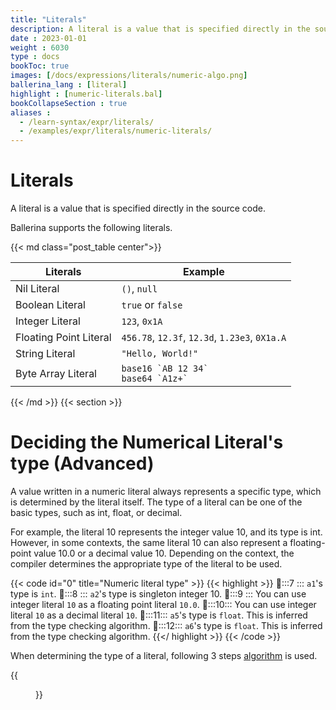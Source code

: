 ```yaml
---
title: "Literals"
description: A literal is a value that is specified directly in the source code.
date : 2023-01-01
weight : 6030
type : docs
bookToc: true
images: [/docs/expressions/literals/numeric-algo.png]
ballerina_lang : [literal]
highlight : [numeric-literals.bal]
bookCollapseSection : true
aliases : 
  - /learn-syntax/expr/literals/
  - /examples/expr/literals/numeric-literals/
---
```


# Literals

A literal is a value that is specified directly in the source code. 
<!--more-->
Ballerina supports the following literals.

{{< md class="post_table center">}}

| Literals               | Example                                          |
|------------------------|--------------------------------------------------|
| Nil Literal            | `()`, `null`                                     |
| Boolean Literal        | `true` or `false`                                |
| Integer Literal        | `123`, `0x1A`                                    |
| Floating Point Literal | `456.78`, `12.3f`, `12.3d`, `1.23e3`, `0X1a.A`   |
| String Literal         | `"Hello, World!"`                                |
| Byte Array Literal     | ``base16 `AB 12 34` `` <br/>  ``base64 `A1z+` `` |

{{< /md >}}
{{< section >}}

# Deciding the Numerical Literal's type (Advanced)

A value written in a numeric literal always represents a specific type, which is determined by the literal itself. The type of a literal can be one of the basic types, such as int, float, or decimal.

For example, the literal 10 represents the integer value 10, and its type is int. However, in some contexts, the same literal 10 can also represent a floating-point value 10.0 or a decimal value 10. Depending on the context, the compiler determines the appropriate type of the literal to be used.

{{< code id="0" title="Numeric literal type" >}}
{{< highlight >}}
📌:::7 ::: `a1`'s type is `int`.
📌:::8 ::: `a2`'s type is singleton integer 10.
📌:::9 ::: You can use integer literal `10` as a floating point literal `10.0`.
📌:::10::: You can use integer literal `10` as a decimal literal `10`.
📌:::11::: `a5`'s type is `float`. This is inferred from the type checking algorithm.
📌:::12::: `a6`'s type is `float`. This is inferred from the type checking algorithm.
{{</ highlight >}}
{{< /code >}}

When determining the type of a literal, following 3 steps [algorithm](https://ballerina.io/spec/lang/master/#numeric-literal) is used.

{{<figure src="/docs/expressions/literals/numeric-algo.svg" alt="Type checking Algorithm - Numeric Literal" title="Type checking Algorithm - Numeric Literal">}}
